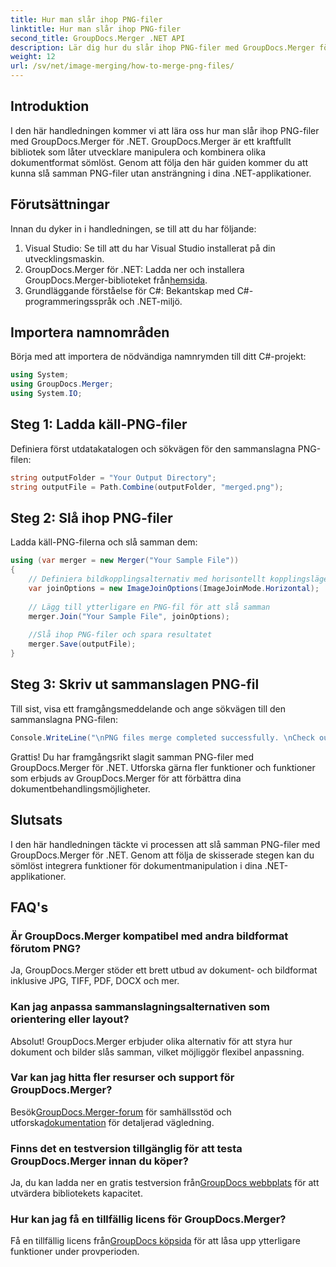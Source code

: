 ```yaml
---
title: Hur man slår ihop PNG-filer
linktitle: Hur man slår ihop PNG-filer
second_title: GroupDocs.Merger .NET API
description: Lär dig hur du slår ihop PNG-filer med GroupDocs.Merger för .NET. Steg-för-steg-guide för sömlös integration i dina .NET-applikationer.
weight: 12
url: /sv/net/image-merging/how-to-merge-png-files/
---
```

## Introduktion
I den här handledningen kommer vi att lära oss hur man slår ihop PNG-filer med GroupDocs.Merger för .NET. GroupDocs.Merger är ett kraftfullt bibliotek som låter utvecklare manipulera och kombinera olika dokumentformat sömlöst. Genom att följa den här guiden kommer du att kunna slå samman PNG-filer utan ansträngning i dina .NET-applikationer.
## Förutsättningar
Innan du dyker in i handledningen, se till att du har följande:
1. Visual Studio: Se till att du har Visual Studio installerat på din utvecklingsmaskin.
2.  GroupDocs.Merger för .NET: Ladda ner och installera GroupDocs.Merger-biblioteket från[hemsida](https://releases.groupdocs.com/merger/net/).
3. Grundläggande förståelse för C#: Bekantskap med C#-programmeringsspråk och .NET-miljö.

## Importera namnområden
Börja med att importera de nödvändiga namnrymden till ditt C#-projekt:
```csharp
using System; 
using GroupDocs.Merger;
using System.IO;
```
## Steg 1: Ladda käll-PNG-filer
Definiera först utdatakatalogen och sökvägen för den sammanslagna PNG-filen:
```csharp
string outputFolder = "Your Output Directory";
string outputFile = Path.Combine(outputFolder, "merged.png");
```
## Steg 2: Slå ihop PNG-filer
Ladda käll-PNG-filerna och slå samman dem:
```csharp
using (var merger = new Merger("Your Sample File"))
{
    // Definiera bildkopplingsalternativ med horisontellt kopplingsläge
    var joinOptions = new ImageJoinOptions(ImageJoinMode.Horizontal);
    
    // Lägg till ytterligare en PNG-fil för att slå samman
    merger.Join("Your Sample File", joinOptions);
    
    //Slå ihop PNG-filer och spara resultatet
    merger.Save(outputFile);
}
```
## Steg 3: Skriv ut sammanslagen PNG-fil
Till sist, visa ett framgångsmeddelande och ange sökvägen till den sammanslagna PNG-filen:
```csharp
Console.WriteLine("\nPNG files merge completed successfully. \nCheck output in {0}", outputFolder);
```
Grattis! Du har framgångsrikt slagit samman PNG-filer med GroupDocs.Merger för .NET. Utforska gärna fler funktioner och funktioner som erbjuds av GroupDocs.Merger för att förbättra dina dokumentbehandlingsmöjligheter.


## Slutsats
I den här handledningen täckte vi processen att slå samman PNG-filer med GroupDocs.Merger för .NET. Genom att följa de skisserade stegen kan du sömlöst integrera funktioner för dokumentmanipulation i dina .NET-applikationer.
## FAQ's
### Är GroupDocs.Merger kompatibel med andra bildformat förutom PNG?
Ja, GroupDocs.Merger stöder ett brett utbud av dokument- och bildformat inklusive JPG, TIFF, PDF, DOCX och mer.
### Kan jag anpassa sammanslagningsalternativen som orientering eller layout?
Absolut! GroupDocs.Merger erbjuder olika alternativ för att styra hur dokument och bilder slås samman, vilket möjliggör flexibel anpassning.
### Var kan jag hitta fler resurser och support för GroupDocs.Merger?
 Besök[GroupDocs.Merger-forum](https://forum.groupdocs.com/c/merger/32) för samhällsstöd och utforska[dokumentation](https://tutorials.groupdocs.com/merger/net/) för detaljerad vägledning.
### Finns det en testversion tillgänglig för att testa GroupDocs.Merger innan du köper?
 Ja, du kan ladda ner en gratis testversion från[GroupDocs webbplats](https://releases.groupdocs.com/) för att utvärdera bibliotekets kapacitet.
### Hur kan jag få en tillfällig licens för GroupDocs.Merger?
 Få en tillfällig licens från[GroupDocs köpsida](https://purchase.groupdocs.com/temporary-license/) för att låsa upp ytterligare funktioner under provperioden.